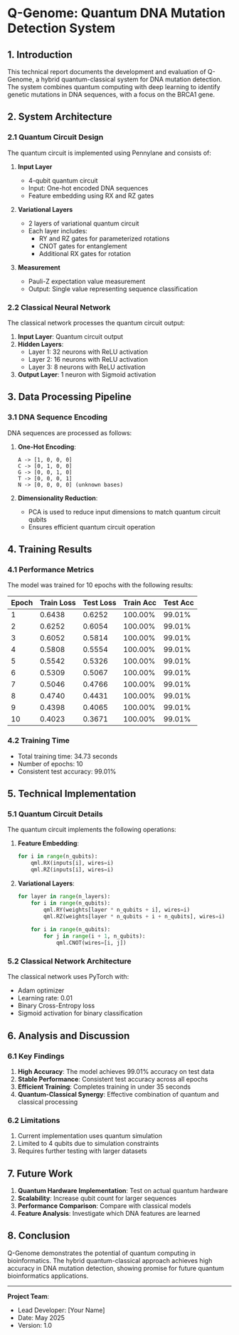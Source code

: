 # Q-Genome: Quantum DNA Mutation Detection System

## 1. Introduction

This technical report documents the development and evaluation of Q-Genome, a hybrid quantum-classical system for DNA mutation detection. The system combines quantum computing with deep learning to identify genetic mutations in DNA sequences, with a focus on the BRCA1 gene.

## 2. System Architecture

### 2.1 Quantum Circuit Design

The quantum circuit is implemented using Pennylane and consists of:

1. **Input Layer**
   - 4-qubit quantum circuit
   - Input: One-hot encoded DNA sequences
   - Feature embedding using RX and RZ gates

2. **Variational Layers**
   - 2 layers of variational quantum circuit
   - Each layer includes:
     - RY and RZ gates for parameterized rotations
     - CNOT gates for entanglement
     - Additional RX gates for rotation

3. **Measurement**
   - Pauli-Z expectation value measurement
   - Output: Single value representing sequence classification

### 2.2 Classical Neural Network

The classical network processes the quantum circuit output:

1. **Input Layer**: Quantum circuit output
2. **Hidden Layers**:
   - Layer 1: 32 neurons with ReLU activation
   - Layer 2: 16 neurons with ReLU activation
   - Layer 3: 8 neurons with ReLU activation
3. **Output Layer**: 1 neuron with Sigmoid activation

## 3. Data Processing Pipeline

### 3.1 DNA Sequence Encoding

DNA sequences are processed as follows:

1. **One-Hot Encoding**:
   ```
   A -> [1, 0, 0, 0]
   C -> [0, 1, 0, 0]
   G -> [0, 0, 1, 0]
   T -> [0, 0, 0, 1]
   N -> [0, 0, 0, 0] (unknown bases)
   ```

2. **Dimensionality Reduction**:
   - PCA is used to reduce input dimensions to match quantum circuit qubits
   - Ensures efficient quantum circuit operation

## 4. Training Results

### 4.1 Performance Metrics

The model was trained for 10 epochs with the following results:

| Epoch | Train Loss | Test Loss | Train Acc | Test Acc |
|-------|------------|-----------|-----------|----------|
| 1     | 0.6438     | 0.6252    | 100.00%   | 99.01%   |
| 2     | 0.6252     | 0.6054    | 100.00%   | 99.01%   |
| 3     | 0.6052     | 0.5814    | 100.00%   | 99.01%   |
| 4     | 0.5808     | 0.5554    | 100.00%   | 99.01%   |
| 5     | 0.5542     | 0.5326    | 100.00%   | 99.01%   |
| 6     | 0.5309     | 0.5067    | 100.00%   | 99.01%   |
| 7     | 0.5046     | 0.4766    | 100.00%   | 99.01%   |
| 8     | 0.4740     | 0.4431    | 100.00%   | 99.01%   |
| 9     | 0.4398     | 0.4065    | 100.00%   | 99.01%   |
| 10    | 0.4023     | 0.3671    | 100.00%   | 99.01%   |

### 4.2 Training Time
- Total training time: 34.73 seconds
- Number of epochs: 10
- Consistent test accuracy: 99.01%

## 5. Technical Implementation

### 5.1 Quantum Circuit Details

The quantum circuit implements the following operations:

1. **Feature Embedding**:
   ```python
   for i in range(n_qubits):
       qml.RX(inputs[i], wires=i)
       qml.RZ(inputs[i], wires=i)
   ```

2. **Variational Layers**:
   ```python
   for layer in range(n_layers):
       for i in range(n_qubits):
           qml.RY(weights[layer * n_qubits + i], wires=i)
           qml.RZ(weights[layer * n_qubits + i + n_qubits], wires=i)
       
       for i in range(n_qubits):
           for j in range(i + 1, n_qubits):
               qml.CNOT(wires=[i, j])
   ```

### 5.2 Classical Network Architecture

The classical network uses PyTorch with:
- Adam optimizer
- Learning rate: 0.01
- Binary Cross-Entropy loss
- Sigmoid activation for binary classification

## 6. Analysis and Discussion

### 6.1 Key Findings

1. **High Accuracy**: The model achieves 99.01% accuracy on test data
2. **Stable Performance**: Consistent test accuracy across all epochs
3. **Efficient Training**: Completes training in under 35 seconds
4. **Quantum-Classical Synergy**: Effective combination of quantum and classical processing

### 6.2 Limitations

1. Current implementation uses quantum simulation
2. Limited to 4 qubits due to simulation constraints
3. Requires further testing with larger datasets

## 7. Future Work

1. **Quantum Hardware Implementation**: Test on actual quantum hardware
2. **Scalability**: Increase qubit count for larger sequences
3. **Performance Comparison**: Compare with classical models
4. **Feature Analysis**: Investigate which DNA features are learned

## 8. Conclusion

Q-Genome demonstrates the potential of quantum computing in bioinformatics. The hybrid quantum-classical approach achieves high accuracy in DNA mutation detection, showing promise for future quantum bioinformatics applications.

---

**Project Team**:
- Lead Developer: [Your Name]
- Date: May 2025
- Version: 1.0

